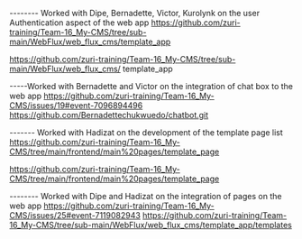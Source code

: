 
-------- Worked with Dipe, Bernadette, Victor, Kurolynk on the user Authentication aspect of the web app
https://github.com/zuri-training/Team-16_My-CMS/tree/sub-main/WebFlux/web_flux_cms/template_app


https://github.com/zuri-training/Team-16_My-CMS/tree/sub-main/WebFlux/web_flux_cms/
template_app

-----Worked with Bernadette and Victor on the integration of chat box to the web app
https://github.com/zuri-training/Team-16_My-CMS/issues/19#event-7096894496
https://github.com/Bernadettechukwuedo/chatbot.git



------- Worked with Hadizat on the development of the template page list
https://github.com/zuri-training/Team-16_My-CMS/tree/main/frontend/main%20pages/template_page

https://github.com/zuri-training/Team-16_My-CMS/tree/main/frontend/main%20pages/template_page



-------- Worked with Dipe and Hadizat on the integration of pages on the web app
https://github.com/zuri-training/Team-16_My-CMS/issues/25#event-7119082943
https://github.com/zuri-training/Team-16_My-CMS/tree/sub-main/WebFlux/web_flux_cms/template_app/templates